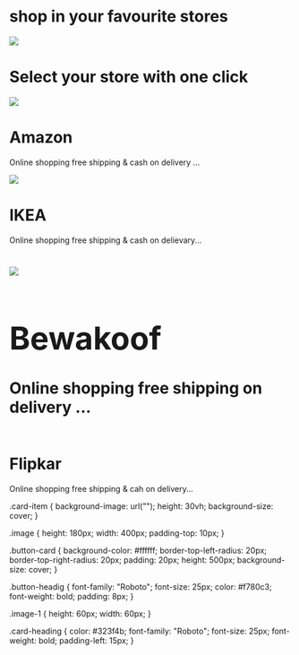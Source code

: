 <!DOCTYPE html>
<html>

<head>
    <link rel="stylesheet" href="https://stackpath.bootstrapcdn.com/bootstrap/4.5.2/css/bootstrap.min.css" integrity="sha384-JcKb8q3iqJ61gNV9KGb8thSsNjpSL0n8PARn9HuZOnIxN0hoP+VmmDGMN5t9UJ0Z" crossorigin="anonymous" />
    <script src="https://code.jquery.com/jquery-3.5.1.slim.min.js" integrity="sha384-DfXdz2htPH0lsSSs5nCTpuj/zy4C+OGpamoFVy38MVBnE+IbbVYUew+OrCXaRkfj" crossorigin="anonymous"></script>
    <script src="https://cdn.jsdelivr.net/npm/popper.js@1.16.1/dist/umd/popper.min.js" integrity="sha384-9/reFTGAW83EW2RDu2S0VKaIzap3H66lZH81PoYlFhbGU+6BZp6G7niu735Sk7lN" crossorigin="anonymous"></script>
    <script src="https://stackpath.bootstrapcdn.com/bootstrap/4.5.2/js/bootstrap.min.js" integrity="sha384-B4gt1jrGC7Jh4AgTPSdUtOBvfO8shuf57BaghqFfPlYxofvL8/KUEfYiJOMMV+rV" crossorigin="anonymous"></script>
</head>

<body>
    <div class="bg-container">
        <div class="d-flex flex-roe justify-content-start">
            <h1 class="main-heading">shop in your favourite stores</h1>
            <img src="https://assets.ccbp.in/frontend/static-website/yoga-bg.png" class="image" />
        </div>
        <div class="button-card">
            <h1 class="card-heading">Select your store with one click</h1>
            <div class="d-flex flex-row justify-content-start">
                <img src="https://assets.ccbp.in/frontend/static-website/yoga-card2-img.png" class="image-1" />
            </div>
            <h1 class="card-heading">Amazon</h1>
            <p class="card-para">Online shopping free shipping & cash on delivery ...</p>
        </div>
    </div>
    <div class="d-flex flex-row justify-content-start">
        <img src="https://assets.ccbp.in/frontend/static-website/yoga-card2-img.png" class="image-1" />
        <div>
            <h1 class="card-heading">IKEA</h1>
            <p class="card-para">Online shopping free shipping & cash on delievary...</p>
        </div>
    </div>
    <h1 class="d-flex flex-row justify-content-start">
        <img src="https://assets.ccbp.in/frontend/static-website/yoga-card3-img.png" class="image-1" />
        <div>
            <h1 class="card-heading">Bewakoof</h1>
            <p class="card-para">Online shopping free shipping on delivery ...</p>
        </div>
        </div>
        <div class="d-flex flex-row justify-content-start">
            <img src="" class="image-1" />
        </div>
        <h1 class="card-heading">Flipkar</h1>
        <p class="card-para">Online shopping free shipping & cah on delivery...</p>
        </div>
        </div>
        </div>
        </div>
</body>

</html>
</body>

</html>
.card-item {
    background-image: url("");
    height: 30vh;
    background-size: cover;
}

.image {
    height: 180px;
    width: 400px;
    padding-top: 10px;
}

.button-card {
    background-color: #ffffff;
    border-top-left-radius: 20px;
    border-top-right-radius: 20px;
    padding: 20px;
    height: 500px;
    background-size: cover;
}

.button-headig {
    font-family: "Roboto";
    font-size: 25px;
    color: #f780c3;
    font-weight: bold;
    padding: 8px;
}

.image-1 {
    height: 60px;
    width: 60px;
}

.card-heading {
    color: #323f4b;
    font-family: "Roboto";
    font-size: 25px;
    font-weight: bold;
    padding-left: 15px;
}
